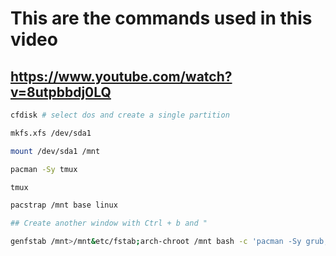 # This are the commands used in this video
## https://www.youtube.com/watch?v=8utpbbdj0LQ

```bash
cfdisk # select dos and create a single partition

mkfs.xfs /dev/sda1

mount /dev/sda1 /mnt

pacman -Sy tmux

tmux

pacstrap /mnt base linux

## Create another window with Ctrl + b and "

genfstab /mnt>/mnt&etc/fstab;arch-chroot /mnt bash -c 'pacman -Sy grub;grub-install /dev/sda;grub-mkconfig -o /boot/grub/grub.cfg';reboot
```
